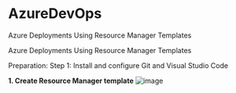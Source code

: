 # AzureDevOps
 Azure Deployments Using Resource Manager Templates


 Azure Deployments Using Resource Manager Templates
 
 
 Preparation: 
 Step 1: Install and configure Git and Visual Studio Code
 

**1. Create Resource Manager template**
![image](https://user-images.githubusercontent.com/81723165/114822088-8ad48600-9d8f-11eb-9183-1a3f31a08035.png)
